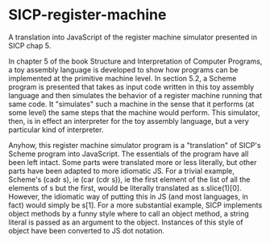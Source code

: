 # SICP-register-machine
A translation into JavaScript of the register machine simulator presented in SICP chap 5.

In chapter 5 of the book Structure and Interpretation of Computer Programs, a toy assembly language is developed to show how programs can be implemented at the primitive machine level. In section 5.2, a Scheme program is presented that takes as input code written in this toy assembly language and then simulates the behavior of a register machine running that same code. It "simulates" such a machine in the sense that it performs (at some level) the same steps that the machine would perform. This simulator, then, is in effect an interpreter for the toy assembly language, but a very particular kind of interpreter.

Anyhow, this register machine simulator program is a "translation" of SICP's Scheme program into JavaScript. The essentials of the program have all been left intact. Some parts were translated more or less literally, but other parts have been adapted to more idiomatic JS. For a trivial example, Scheme's (cadr s), ie (car (cdr s)), ie the first element of the list of all the elements of s but the first, would be literally translated as s.slice(1)[0]. However, the idiomatic way of putting this in JS (and most languages, in fact) would simply be s[1]. For a more substantial example, SICP implements object methods by a funny style where to call an object method, a string literal is passed as an argument to the object. Instances of this style of object have been converted to JS dot notation.
